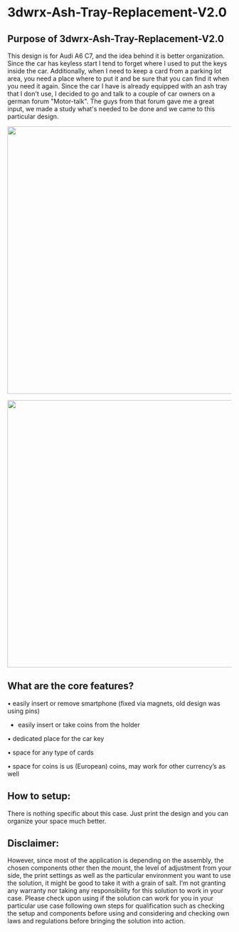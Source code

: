 # 3dwrx-Ash-Tray-Replacement-V2.0

## Purpose of 3dwrx-Ash-Tray-Replacement-V2.0
This design is for Audi A6 C7, and the idea behind it is better organization. Since the car has keyless start I tend to forget where I used to put the keys inside the car. Additionally, when I need to keep a card from a parking lot area, you need a place where to put it and be sure that you can find it when you need it again.
Since the car I have is already equipped with an ash tray that I don't use, I decided to go and talk to a couple of car owners on a german forum "Motor-talk". The guys from that forum gave me a great input, we made a study what's needed to be done and we came to this particular design.

<p align="center">
  <img 
    width="600"
    height="600"
    src="https://github.com/thomaszipf/3dwrx-Audi-A6-C7-Ash-Tray-Replacement-V2/blob/main/Images/Audi-A6-C7-Ash-Tray-Replacement-V2.PNG"
  >
</p>


<p align="center">
  <img 
    width="600"
    height="600"
    src="https://github.com/thomaszipf/3dwrx-Audi-A6-C7-Ash-Tray-Replacement-V2/blob/main/Images/Audi-A6-C7-Ash-Tray-Replacement-V2-2.PNG"
  >
</p>


## What are the core features?

• easily insert or remove smartphone (fixed via magnets, old design was using pins)

- easily insert or take coins from the holder

• dedicated place for the car key

• space for any type of cards

• space for coins is us (European) coins, may work for other currency’s as well


## How to setup:
There is nothing specific about this case. Just print the design and you can organize your space much better.

## Disclaimer:
However, since most of the application is depending on the assembly, the chosen components other then the mount, the level of adjustment from your side, the print settings as well as the particular environment you want to use the solution, it might be good to take it with a grain of salt. I‘m not granting any warranty nor taking any responsibility for this solution to work in your case. Please check upon using if the solution can work for you in your particular use case following own steps for qualification such as checking the setup and components before using and considering and checking own laws and regulations before bringing the solution into action.
